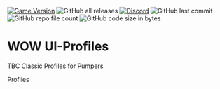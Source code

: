 [![Game Version](https://img.shields.io/badge/wow-2.5.2-blue.svg)](https://github.com/Pumpers-Inc)
![GitHub all releases](https://img.shields.io/github/downloads/Pumpers-Inc/Profiles/total?style=shi)
[![Discord](https://img.shields.io/discord/815419317725691924)](https://discord.gg/D6UyD46n2f)
![GitHub last commit](https://img.shields.io/github/last-commit/Pumpers-Inc/Profiles)
![GitHub repo file count](https://img.shields.io/github/directory-file-count/Pumpers-Inc/Profiles)
![GitHub code size in bytes](https://img.shields.io/github/languages/code-size/Pumpers-Inc/Profiles)

# WOW UI-Profiles
TBC Classic Profiles for Pumpers

Profiles 
